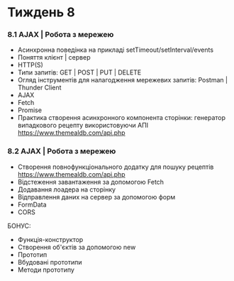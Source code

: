 # Тиждень 8

### 8.1 AJAX | Робота з мережею
- Асинхронна поведінка на прикладі setTimeout/setInterval/events
- Поняття клієнт | сервер
- HTTP(S)
- Типи запитів: GET | POST | PUT | DELETE
- Огляд інструментів для налагодження мережевих запитів: Postman | Thunder Client
- AJAX
- Fetch
- Promise
- Практика створення асинхронного компонента сторінки: генератор випадкового рецепту використовуючи АПІ https://www.themealdb.com/api.php

### 8.2 AJAX | Робота з мережею
- Створення повнофункціонального додатку для пошуку рецептів https://www.themealdb.com/api.php
- Відстеження завантаження за допомогою Fetch
- Додавання лоадера на сторінку
- Відправлення даних на сервер за допомогою форм
- FormData
- CORS

БОНУС:
- Функція-конструктор
- Створення об'єктів за допомогою new
- Прототип
- Вбудовані прототипи
- Методи прототипу
